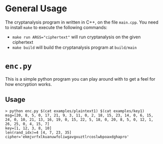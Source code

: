 # General Usage

The cryptanalysis program in written in C++, on the file `main.cpp`.
You need to install `make` to execute the following commands:

- `make run ARGS="ciphertext"` will run cryptanalysis on the given ciphertext
- `make build` will build the cryptanalysis program at `build/main`

# `enc.py`

This is a simple python program you can play around with to get a feel for how encryption works.

## Usage

```
> python enc.py $(cat examples/plaintext1) $(cat examples/key1)
msg=[20, 8, 5, 0, 17, 21, 9, 3, 11, 0, 2, 18, 15, 23, 14, 0, 6, 15, 24, 0, 10, 21, 13, 16, 19, 0, 15, 22, 5, 18, 0, 20, 8, 5, 0, 12, 1, 26, 25, 0, 4, 15, 7]
key=[1, 12, 3, 8, 10]
len(rand_idx)=4 [4, 7, 23, 35]
cipher='ekmjvrfxlkuanuwfoliwgavgxuztlrcoslwbpoaxdghapro'
```
